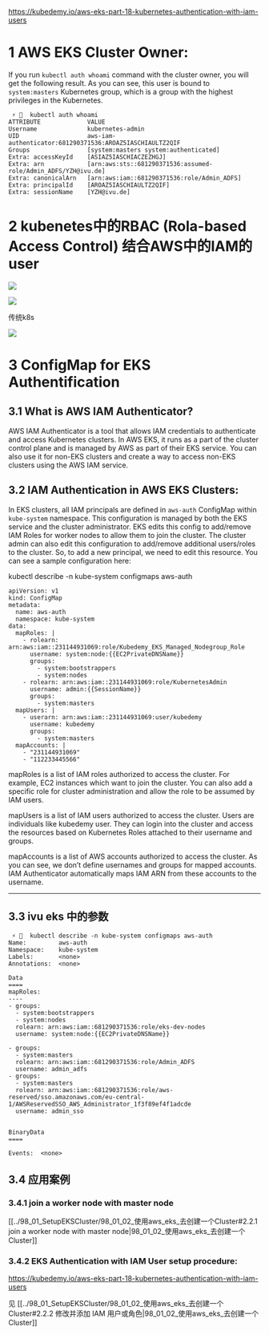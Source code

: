 
https://kubedemy.io/aws-eks-part-18-kubernetes-authentication-with-iam-users

# 1 AWS EKS Cluster Owner:

If you run `kubectl auth whoami` command with the cluster owner, you will get the following result. As you can see, this user is bound to `system:masters` Kubernetes group, which is a group with the highest privileges in the Kubernetes.

```
 ⚡ 🦄  kubectl auth whoami
ATTRIBUTE             VALUE
Username              kubernetes-admin
UID                   aws-iam-authenticator:681290371536:AROAZ5IASCHIAULTZ2QIF
Groups                [system:masters system:authenticated]
Extra: accessKeyId    [ASIAZ5IASCHIACZEZHGJ]
Extra: arn            [arn:aws:sts::681290371536:assumed-role/Admin_ADFS/YZH@ivu.de]
Extra: canonicalArn   [arn:aws:iam::681290371536:role/Admin_ADFS]
Extra: principalId    [AROAZ5IASCHIAULTZ2QIF]
Extra: sessionName    [YZH@ivu.de]
```



# 2 kubenetes中的RBAC (Rola-based Access Control) 结合AWS中的IAM的user 

![](image/Pasted%20image%2020240711154750.png)

![](image/Pasted%20image%2020240711154812.png)

传统k8s 

![](image/Pasted%20image%2020240711155004.png)


# 3 ConfigMap for EKS Authentification


## 3.1 What is AWS IAM Authenticator?

AWS IAM Authenticator is a tool that allows IAM credentials to authenticate and access Kubernetes clusters. In AWS EKS, it runs as a part of the cluster control plane and is managed by AWS as part of their EKS service. You can also use it for non-EKS clusters and create a way to access non-EKS clusters using the AWS IAM service.





## 3.2 IAM Authentication in AWS EKS Clusters:

In EKS clusters, all IAM principals are defined in `aws-auth` ConfigMap within `kube-system` namespace. This configuration is managed by both the EKS service and the cluster administrator. EKS edits this config to add/remove IAM Roles for worker nodes to allow them to join the cluster. The cluster admin can also edit this configuration to add/remove additional users/roles to the cluster. So, to add a new principal, we need to edit this resource. You can see a sample configuration here:

kubectl describe -n kube-system configmaps aws-auth

```
apiVersion: v1
kind: ConfigMap
metadata:
  name: aws-auth
  namespace: kube-system
data:
  mapRoles: |
    - rolearn: arn:aws:iam::231144931069:role/Kubedemy_EKS_Managed_Nodegroup_Role
      username: system:node:{{EC2PrivateDNSName}}
      groups:
        - system:bootstrappers
        - system:nodes
    - rolearn: arn:aws:iam::231144931069:role/KubernetesAdmin
      username: admin:{{SessionName}}
      groups:
        - system:masters
  mapUsers: |
    - userarn: arn:aws:iam::231144931069:user/kubedemy
      username: kubedemy
      groups:
        - system:masters
  mapAccounts: |
    - "231144931069"
    - "112233445566"
```

mapRoles is a list of IAM roles authorized to access the cluster. For example, EC2 instances which want to join the cluster. You can also add a specific role for cluster administration and allow the role to be assumed by IAM users.

mapUsers is a list of IAM users authorized to access the cluster. Users are individuals like kubedemy user. They can login into the cluster and access the resources based on Kubernetes Roles attached to their username and groups.

mapAccounts is a list of AWS accounts authorized to access the cluster. As you can see, we don’t define usernames and groups for mapped accounts. IAM Authenticator automatically maps IAM ARN from these accounts to the username.

---

## 3.3 ivu eks 中的参数 
```
 ⚡ 🦄  kubectl describe -n kube-system configmaps aws-auth
Name:         aws-auth
Namespace:    kube-system
Labels:       <none>
Annotations:  <none>

Data
====
mapRoles:
----
- groups:
  - system:bootstrappers
  - system:nodes
  rolearn: arn:aws:iam::681290371536:role/eks-dev-nodes
  username: system:node:{{EC2PrivateDNSName}}

- groups:
  - system:masters
  rolearn: arn:aws:iam::681290371536:role/Admin_ADFS
  username: admin_adfs
- groups:
  - system:masters
  rolearn: arn:aws:iam::681290371536:role/aws-reserved/sso.amazonaws.com/eu-central-1/AWSReservedSSO_AWS_Administrator_1f3f89ef4f1adcde
  username: admin_sso


BinaryData
====

Events:  <none>
```


## 3.4 应用案例 


### 3.4.1 join a worker node with master node 

[[../98_01_SetupEKSCluster/98_01_02_使用aws_eks_去创建一个Cluster#2.2.1 join a worker node with master node|98_01_02_使用aws_eks_去创建一个Cluster]]

### 3.4.2 EKS Authentication with IAM User setup procedure:

https://kubedemy.io/aws-eks-part-18-kubernetes-authentication-with-iam-users

见 [[../98_01_SetupEKSCluster/98_01_02_使用aws_eks_去创建一个Cluster#2.2.2 修改并添加 IAM 用户或角色|98_01_02_使用aws_eks_去创建一个Cluster]]




